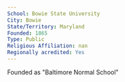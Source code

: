 ```yaml
---
School: Bowie State University
City: Bowie
State/Territory: Maryland
Founded: 1865
Type: Public
Religious Affiliation: nan
Regionally acredited: Yes
---
```

Founded as "Baltimore Normal School"